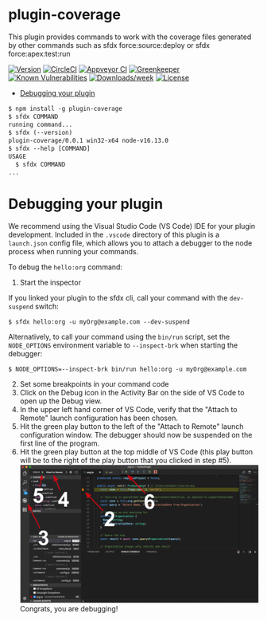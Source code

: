 # plugin-coverage

This plugin provides commands to work with the coverage files generated by other commands such as sfdx force:source:deploy or sfdx force:apex:test:run

[![Version](https://img.shields.io/npm/v/plugin-coverage.svg)](https://npmjs.org/package/plugin-coverage)
[![CircleCI](https://circleci.com/gh/jdkgabri/plugin-coverage/tree/master.svg?style=shield)](https://circleci.com/gh/jdkgabri/plugin-coverage/tree/master)
[![Appveyor CI](https://ci.appveyor.com/api/projects/status/github/jdkgabri/plugin-coverage?branch=master&svg=true)](https://ci.appveyor.com/project/heroku/plugin-coverage/branch/master)
[![Greenkeeper](https://badges.greenkeeper.io/jdkgabri/plugin-coverage.svg)](https://greenkeeper.io/)
[![Known Vulnerabilities](https://snyk.io/test/github/jdkgabri/plugin-coverage/badge.svg)](https://snyk.io/test/github/jdkgabri/plugin-coverage)
[![Downloads/week](https://img.shields.io/npm/dw/plugin-coverage.svg)](https://npmjs.org/package/plugin-coverage)
[![License](https://img.shields.io/npm/l/plugin-coverage.svg)](https://github.com/jdkgabri/plugin-coverage/blob/master/package.json)

<!-- toc -->

-   [Debugging your plugin](#debugging-your-plugin)
    <!-- tocstop -->
    <!-- install -->
    <!-- usage -->

```sh-session
$ npm install -g plugin-coverage
$ sfdx COMMAND
running command...
$ sfdx (--version)
plugin-coverage/0.0.1 win32-x64 node-v16.13.0
$ sfdx --help [COMMAND]
USAGE
  $ sfdx COMMAND
...
```

<!-- usagestop -->
<!-- commands -->

<!-- commandsstop -->
<!-- debugging-your-plugin -->

# Debugging your plugin

We recommend using the Visual Studio Code (VS Code) IDE for your plugin development. Included in the `.vscode` directory of this plugin is a `launch.json` config file, which allows you to attach a debugger to the node process when running your commands.

To debug the `hello:org` command:

1. Start the inspector

If you linked your plugin to the sfdx cli, call your command with the `dev-suspend` switch:

```sh-session
$ sfdx hello:org -u myOrg@example.com --dev-suspend
```

Alternatively, to call your command using the `bin/run` script, set the `NODE_OPTIONS` environment variable to `--inspect-brk` when starting the debugger:

```sh-session
$ NODE_OPTIONS=--inspect-brk bin/run hello:org -u myOrg@example.com
```

2. Set some breakpoints in your command code
3. Click on the Debug icon in the Activity Bar on the side of VS Code to open up the Debug view.
4. In the upper left hand corner of VS Code, verify that the "Attach to Remote" launch configuration has been chosen.
5. Hit the green play button to the left of the "Attach to Remote" launch configuration window. The debugger should now be suspended on the first line of the program.
6. Hit the green play button at the top middle of VS Code (this play button will be to the right of the play button that you clicked in step #5).
   <br><img src=".images/vscodeScreenshot.png" width="480" height="278"><br>
   Congrats, you are debugging!
